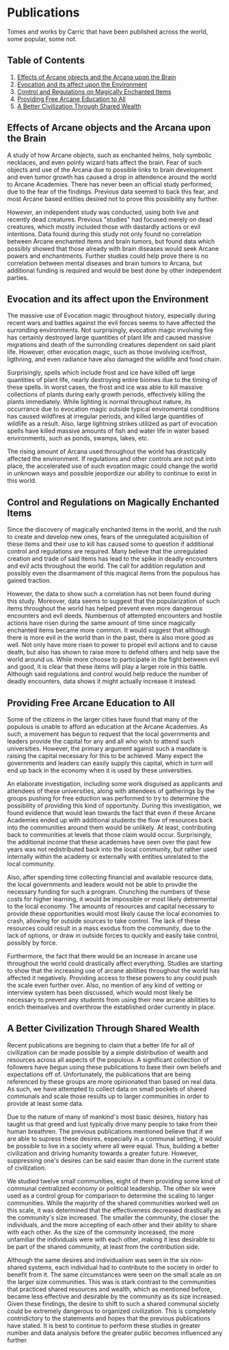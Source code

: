 # Publications

Tomes and works by Carric that have been published across the world, some popular, some not.


## Table of Contents

1. [Effects of Arcane objects and the Arcana upon the Brain](#effects-of-arcane-objects-and-the-arcana-upon-the-brain)
2. [Evocation and its affect upon the Environment](#evocation-and-its-affect-upon-the-environment)
3. [Control and Regulations on Magically Enchanted Items](#control-and-regulations-on-magically-enchanted-items)
4. [Providing Free Arcane Education to All](#providing-free-arcane-education-to-all)
5. [A Better Civilization Through Shared Wealth](#a-better-civilization-through-shared-wealth)


## Effects of Arcane objects and the Arcana upon the Brain

A study of how Arcane objects, such as enchanted helms, holy symbolic necklaces, and even pointy wizard hats affect the brain. Fear of such objects and use of the Arcana due to possible links to brain development and even tumor growth has caused a drop in attendence around the world to Arcane Academies. There has never been an official study performed, due to the fear of the findings. Previous data seemed to back this fear, and most Arcane based entities desired not to prove this possibility any further.

However, an independent study was conducted, using both live and recently dead creatures. Previous "studies" had focused merely on dead creatures, which mostly included those with dastardly actions or evil intentions. Data found during this study not only found no correlation between Arcane enchanted items and brain tumors, but found data which possibly showed that those already with brain diseases would seek Arcane powers and enchantments. Further studies could help prove there is no correlation between mental diseases and brain tumors to Arcana, but additional funding is required and would be best done by other independent parties.


## Evocation and its affect upon the Environment

The massive use of Evocation magic throughout history, especially during recent wars and battles against the evil forces seems to have affected the surronding environments. Not surprisingly, evocation magic involving fire has certainly destroyed large quantities of plant life and caused massive migrations and death of the surronding creatures dependent on said plant life. However, other evocation magic, such as those involving ice/frost, ligthning, and even radiance have also damaged the wildlife and food chain.

Surprisingly, spells which include frost and ice have killed off large quantities of plant life, nearly destroying entire biomes due to the timing of these spells. In worst cases, the frost and ice was able to kill massive collections of plants during early growth periods, effectively killing the plants immediately. While lighting is normal throughout nature, its occurrance due to evocation magic outside typical enviromental conditions has caused wildfires at irregular periods, and killed large quantities of wildlife as a result. Also, large lightning strikes utilized as part of evocation spells have killed massive amounts of fish and water life in water based environments, such as ponds, swamps, lakes, etc.

The rising amount of Arcana used throughout the world has drastically affected the environment. If regulations and other controls are not put into place, the accelerated use of such evoation magic could change the world in unknown ways and possible jeopordize our ability to continue to exist in this world.


## Control and Regulations on Magically Enchanted Items

Since the discovery of magically enchanted items in the world, and the rush to create and develop new ones, fears of the unregulated acquisition of these items and their use to kill has caused some to question if additional control and regulations are required. Many believe that the unregulated creation and trade of said items has lead to the spike in deadly encounters and evil acts throughout the world. The call for addition regulation and possibly even the disarmament of this magical items from the populous has gained traction.

However, the data to show such a correlation has not been found during this study. Moreover, data seems to suggest that the popularization of such items throughout the world has helped prevent even more dangerous encounters and evil deeds. Numberous of attempted encounters and hostile actions have risen during the same amount of time since magically enchanted items became more common. It would suggest that although there is more evil in the world than in the past, there is also more good as well. Not only have more risen to power to propel evil actions and to cause death, but also has shown to raise more to defend others and help save the world around us. While more choose to participate in the fight between evil and good, it is clear that these items will play a larger role in this battle. Although said regulations and control would help reduce the number of deadly encounters, data shows it might actually increase it instead.


## Providing Free Arcane Education to All

Some of the citizens in the larger cities have found that many of the populous is unable to afford an education at the Arcane Academies. As such, a movement has begun to request that the local governments and leaders provide the capital for any and all who wish to attend such universities. However, the primary argument against such a mandate is raising the capital necessary for this to be achieved. Many expect the governments and leaders can easily supply this capital, which in turn will end up back in the economy when it is used by these universities.

An elaborate investigation, including some work disguised as applicants and attendees of these universities, along with attendees of gatherings by the groups pushing for free eduction was performed to try to determine the possibility of providing this kind of opportunity. During this investigation, we found evidence that would lean towards the fact that even if these Arcane Academies ended up with additional students the flow of resources back into the communities around them would be unlikely. At least, contributing back to communities at levels that those claim would occur. Surprisingly, the additional income that these academies have seen over the past few years was not redistributed back into the local community, but rather used internally within the academy or externally with entities unrelated to the local community.

Also, after spending time collecting financial and available resource data, the local governments and leaders would not be able to provdie the necessary funding for such a program. Crunching the numbers of these costs for higher learning, it would be impossible or most likely detremental to the local economy. The amounts of resources and capital necessary to provide these opportunities would most likely cause the local economies to crash, allowing for outside sources to take control. The lack of these resources could result in a mass exodus from the community, due to the lack of options, or draw in outside forces to quickly and easily take control, possibly by force.

Furthermore, the fact that there would be an increase in arcane use throughout the world could drastically affect everything. Studies are starting to show that the increasing use of arcane abilities throughout the world has affected it negatively. Providing access to these powers to any could push the scale even further over. Also, no mention of any kind of vetting or interview system has been discussed, which would most likely be necessary to prevent any students from using their new arcane abilities to enrich themselves and overthrow the established order currently in place.


## A Better Civilization Through Shared Wealth

Recent publications are begining to claim that a better life for all of civilization can be made possible by a simple distribution of wealth and resources across all aspects of the populous. A significant collection of followers have begun using these publications to base their own beliefs and expectations off of. Unfortunately, the publications that are being referenced by these groups are more opinionated than based on real data. As such, we have attempted to collect data on small pockets of shared communals and scale those results up to larger communities in order to provide at least some data.

Due to the nature of many of mankind's most basic desires, history has taught us that greed and lust typically drive many people to take from their human breathren. The previous publications mentioned believe that if we are able to supress these desires, especially in a communal setting, it would be possible to live in a society where all were equal. Thus, building a better civilization and driving humanity towards a greater future. However, suppressing one's desires can be said easier than done in the current state of civilization.

We studied twelve small communities, eight of them providing some kind of communal centralized economy or political leadership. The other six were used as a control group for comparison to determine the scaling to larger communities. While the majority of the shared communities worked well on this scale, it was determined that the effectiveness decreased drastically as the community's size increased. The smaller the community, the closer the individuals, and the more accepting of each other and their ability to share with each other. As the size of the community increased, the more unfamiliar the individuals were with each other, making it less desirable to be part of the shared community, at least from the contribution side.

Although the same desires and individualism was seen in the six non-shared systems, each individual had to contribute to the society in order to benefit from it. The same circumstances were seen on the small scale as on the larger size communities. This was is stark contrast to the communities that practiced shared resources and wealth, which as mentioned before, became less effective and desirable by the community as its size increased. Given these findings, the desire to shift to such a shared communal society could be extremely dangerous to organized civilization. This is completely contridictory to the statements and hopes that the previous publications have stated. It is best to continue to perform these studies in greater number and data analysis before the greater public becomes influenced any further.
